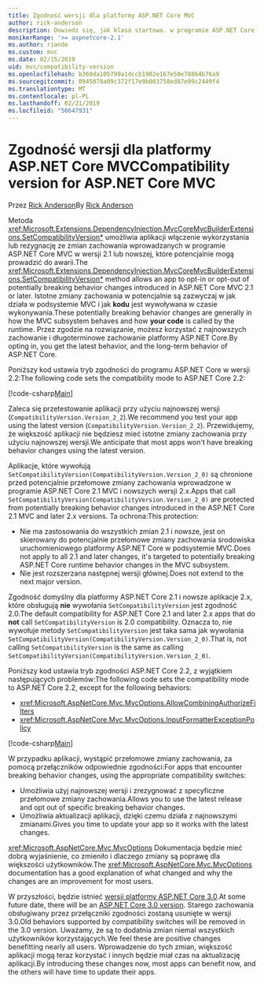```yaml
---
title: Zgodność wersji dla platformy ASP.NET Core MVC
author: rick-anderson
description: Dowiedz się, jak klasa startowa. w programie ASP.NET Core umożliwia skonfigurowanie usług i potok żądań aplikacji.
monikerRange: '>= aspnetcore-2.1'
ms.author: riande
ms.custom: mvc
ms.date: 02/15/2019
uid: mvc/compatibility-version
ms.openlocfilehash: b360da105799a1dccb1902e167e50e78864b76a9
ms.sourcegitcommit: 0945078a09c372f17e9b003758ed87e99c2449f4
ms.translationtype: MT
ms.contentlocale: pl-PL
ms.lasthandoff: 02/21/2019
ms.locfileid: "56647931"
---
```

# <a name="compatibility-version-for-aspnet-core-mvc"></a><span data-ttu-id="00efe-103">Zgodność wersji dla platformy ASP.NET Core MVC</span><span class="sxs-lookup"><span data-stu-id="00efe-103">Compatibility version for ASP.NET Core MVC</span></span>

<span data-ttu-id="00efe-104">Przez [Rick Anderson](https://twitter.com/RickAndMSFT)</span><span class="sxs-lookup"><span data-stu-id="00efe-104">By [Rick Anderson](https://twitter.com/RickAndMSFT)</span></span>

<span data-ttu-id="00efe-105">Metoda <xref:Microsoft.Extensions.DependencyInjection.MvcCoreMvcBuilderExtensions.SetCompatibilityVersion*> umożliwia aplikacji włączenie wykorzystania lub rezygnację ze zmian zachowania wprowadzanych w programie ASP.NET Core MVC w wersji 2.1 lub nowszej, które potencjalnie mogą prowadzić do awarii.</span><span class="sxs-lookup"><span data-stu-id="00efe-105">The <xref:Microsoft.Extensions.DependencyInjection.MvcCoreMvcBuilderExtensions.SetCompatibilityVersion*> method allows an app to opt-in or opt-out of potentially breaking behavior changes introduced in ASP.NET Core MVC 2.1 or later.</span></span> <span data-ttu-id="00efe-106">Istotne zmiany zachowania w potencjalnie są zazwyczaj w jak działa w podsystemie MVC i jak **kodu** jest wywoływana w czasie wykonywania.</span><span class="sxs-lookup"><span data-stu-id="00efe-106">These potentially breaking behavior changes are generally in how the MVC subsystem behaves and how **your code** is called by the runtime.</span></span> <span data-ttu-id="00efe-107">Przez zgodzie na rozwiązanie, możesz korzystać z najnowszych zachowanie i długoterminowe zachowanie platformy ASP.NET Core.</span><span class="sxs-lookup"><span data-stu-id="00efe-107">By opting in, you get the latest behavior, and the long-term behavior of ASP.NET Core.</span></span>

<span data-ttu-id="00efe-108">Poniższy kod ustawia tryb zgodności do programu ASP.NET Core w wersji 2.2:</span><span class="sxs-lookup"><span data-stu-id="00efe-108">The following code sets the compatibility mode to ASP.NET Core 2.2:</span></span>

[!code-csharp[Main](compatibility-version/samples/2.x/CompatibilityVersionSample/Startup.cs?name=snippet1)]

<span data-ttu-id="00efe-109">Zaleca się przetestowanie aplikacji przy użyciu najnowszej wersji (`CompatibilityVersion.Version_2_2`).</span><span class="sxs-lookup"><span data-stu-id="00efe-109">We recommend you test your app using the latest version (`CompatibilityVersion.Version_2_2`).</span></span> <span data-ttu-id="00efe-110">Przewidujemy, że większość aplikacji nie będziesz mieć istotne zmiany zachowania przy użyciu najnowszej wersji.</span><span class="sxs-lookup"><span data-stu-id="00efe-110">We anticipate that most apps won't have breaking behavior changes using the latest version.</span></span>

<span data-ttu-id="00efe-111">Aplikacje, które wywołują `SetCompatibilityVersion(CompatibilityVersion.Version_2_0)` są chronione przed potencjalnie przełomowe zmiany zachowania wprowadzone w programie ASP.NET Core 2.1 MVC i nowszych wersji 2.x.</span><span class="sxs-lookup"><span data-stu-id="00efe-111">Apps that call `SetCompatibilityVersion(CompatibilityVersion.Version_2_0)` are protected from potentially breaking behavior changes introduced in the ASP.NET Core 2.1 MVC and later 2.x versions.</span></span> <span data-ttu-id="00efe-112">Ta ochrona:</span><span class="sxs-lookup"><span data-stu-id="00efe-112">This protection:</span></span>

* <span data-ttu-id="00efe-113">Nie ma zastosowania do wszystkich zmian 2.1 i nowsze, jest on skierowany do potencjalnie przełomowe zmiany zachowania środowiska uruchomieniowego platformy ASP.NET Core w podsystemie MVC.</span><span class="sxs-lookup"><span data-stu-id="00efe-113">Does not apply to all 2.1 and later changes, it's targeted to potentially breaking ASP.NET Core runtime behavior changes in the MVC subsystem.</span></span>
* <span data-ttu-id="00efe-114">Nie jest rozszerzana następnej wersji głównej.</span><span class="sxs-lookup"><span data-stu-id="00efe-114">Does not extend to the next major version.</span></span>

<span data-ttu-id="00efe-115">Zgodność domyślny dla platformy ASP.NET Core 2.1 i nowsze aplikacje 2.x, które obsługują **nie** wywołania `SetCompatibilityVersion` jest zgodność 2.0.</span><span class="sxs-lookup"><span data-stu-id="00efe-115">The default compatibility for ASP.NET Core 2.1 and later 2.x apps that do **not** call `SetCompatibilityVersion` is 2.0 compatibility.</span></span> <span data-ttu-id="00efe-116">Oznacza to, nie wywołuje metody `SetCompatibilityVersion` jest taka sama jak wywołania `SetCompatibilityVersion(CompatibilityVersion.Version_2_0)`.</span><span class="sxs-lookup"><span data-stu-id="00efe-116">That is, not calling `SetCompatibilityVersion` is the same as calling `SetCompatibilityVersion(CompatibilityVersion.Version_2_0)`.</span></span>

<span data-ttu-id="00efe-117">Poniższy kod ustawia tryb zgodności ASP.NET Core 2.2, z wyjątkiem następujących problemów:</span><span class="sxs-lookup"><span data-stu-id="00efe-117">The following code sets the compatibility mode to ASP.NET Core 2.2, except for the following behaviors:</span></span>

* <xref:Microsoft.AspNetCore.Mvc.MvcOptions.AllowCombiningAuthorizeFilters>
* <xref:Microsoft.AspNetCore.Mvc.MvcOptions.InputFormatterExceptionPolicy>

[!code-csharp[Main](compatibility-version/samples/2.x/CompatibilityVersionSample/Startup2.cs?name=snippet1)]

<span data-ttu-id="00efe-118">W przypadku aplikacji, wystąpić przełomowe zmiany zachowania, za pomocą przełączników odpowiednie zgodności:</span><span class="sxs-lookup"><span data-stu-id="00efe-118">For apps that encounter breaking behavior changes, using the appropriate compatibility switches:</span></span>

* <span data-ttu-id="00efe-119">Umożliwia użyj najnowszej wersji i zrezygnować z specyficzne przełomowe zmiany zachowania.</span><span class="sxs-lookup"><span data-stu-id="00efe-119">Allows you to use the latest release and opt out of specific breaking behavior changes.</span></span>
* <span data-ttu-id="00efe-120">Umożliwia aktualizacji aplikacji, dzięki czemu działa z najnowszymi zmianami.</span><span class="sxs-lookup"><span data-stu-id="00efe-120">Gives you time to update your app so it works with the latest changes.</span></span>

<span data-ttu-id="00efe-121"><xref:Microsoft.AspNetCore.Mvc.MvcOptions> Dokumentacja będzie mieć dobrą wyjaśnienie, co zmieniło i dlaczego zmiany są poprawę dla większości użytkowników.</span><span class="sxs-lookup"><span data-stu-id="00efe-121">The <xref:Microsoft.AspNetCore.Mvc.MvcOptions> documentation has a good explanation of what changed and why the changes are an improvement for most users.</span></span>

<span data-ttu-id="00efe-122">W przyszłości, będzie istnieć [wersji platformy ASP.NET Core 3.0](https://github.com/aspnet/Home/wiki/Roadmap).</span><span class="sxs-lookup"><span data-stu-id="00efe-122">At some future date, there will be an [ASP.NET Core 3.0 version](https://github.com/aspnet/Home/wiki/Roadmap).</span></span> <span data-ttu-id="00efe-123">Starego zachowania obsługiwany przez przełączniki zgodności zostaną usunięte w wersji 3.0.</span><span class="sxs-lookup"><span data-stu-id="00efe-123">Old behaviors supported by compatibility switches will be removed in the 3.0 version.</span></span> <span data-ttu-id="00efe-124">Uważamy, że są to dodatnia zmian niemal wszystkich użytkowników korzystających.</span><span class="sxs-lookup"><span data-stu-id="00efe-124">We feel these are positive changes benefitting nearly all users.</span></span> <span data-ttu-id="00efe-125">Wprowadzenie do tych zmian, większość aplikacji mogą teraz korzystać i innych będzie miał czas na aktualizację aplikacji.</span><span class="sxs-lookup"><span data-stu-id="00efe-125">By introducing these changes now, most apps can benefit now, and the others will have time to update their apps.</span></span>
